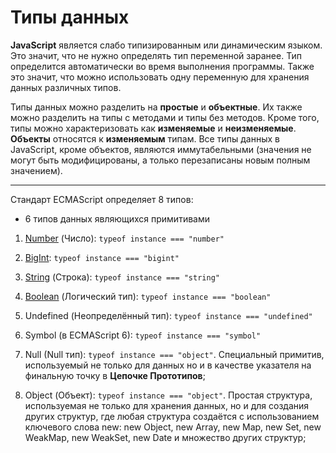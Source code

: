 # **Типы данных**

**JavaScript** является слабо типизированным или динамическим языком. Это значит, что не нужно определять тип переменной заранее. Тип определится автоматически во время выполнения программы. Также это значит, что можно использовать одну переменную для хранения данных различных типов.

Типы данных можно разделить на **простые** и **объектные**. Их также можно разделить на типы с методами и типы без методов.
Кроме того, типы можно характеризовать как **изменяемые** и **неизменяемые**. **Объекты** относятся к **изменяемым** типам. Все типы данных в JavaScript, кроме объектов, являются иммутабельными (значения не могут быть модифицированы, а только перезаписаны новым полным значением).

***
Стандарт ECMAScript определяет 8 типов:

* 6 типов данных являющихся примитивами

1. [Number](./1_Number.md) (Число): `typeof instance === "number"`

2. [BigInt](./2_BigInt.md): `typeof instance === "bigint"`

3. [String](./3_String.md) (Строка): `typeof instance === "string"`

4. [Boolean](./4_Boolean.md) (Логический тип): `typeof instance === "boolean"`

5. Undefined (Неопределённый тип): `typeof instance === "undefined"`

6. Symbol (в ECMAScript 6): `typeof instance === "symbol"`

7. Null (Null тип): `typeof instance === "object"`.
Специальный примитив, используемый не только для данных но и в качестве указателя на финальную точку в **Цепочке Прототипов**;

8. Object (Объект): `typeof instance === "object"`.
Простая структура, используемая не только для хранения данных, но и для создания других структур, где любая структура создаётся с использованием ключевого слова new: new Object, new Array, new Map, new Set, new WeakMap, new WeakSet, new Date и множество других структур;